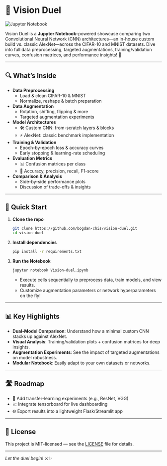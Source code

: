 # 🤖 Vision Duel

![Jupyter Notebook](https://img.shields.io/badge/Jupyter-Notebook-orange?logo=jupyter)

Vision Duel is a **Jupyter Notebook**–powered showcase comparing two Convolutional Neural Network (CNN) architectures—an in-house custom build vs. classic AlexNet—across the CIFAR-10 and MNIST datasets. Dive into full data preprocessing, targeted augmentations, training/validation curves, confusion matrices, and performance insights! 🎯

---

## 🔍 What’s Inside

- **Data Preprocessing**  
  - Load & clean CIFAR-10 & MNIST  
  - Normalize, reshape & batch preparation  
- **Data Augmentation**  
  - Rotation, shifting, flipping & more  
  - Targeted augmentation experiments  
- **Model Architectures**  
  - 🛠️ Custom CNN: from-scratch layers & blocks  
  - ⚡ AlexNet: classic benchmark implementation  
- **Training & Validation**  
  - Epoch-by-epoch loss & accuracy curves  
  - Early stopping & learning-rate scheduling  
- **Evaluation Metrics**  
  - 📊 Confusion matrices per class  
  - 🎯 Accuracy, precision, recall, F1-score  
- **Comparison & Analysis**  
  - Side-by-side performance plots  
  - Discussion of trade-offs & insights  

---

## 🚀 Quick Start

1. **Clone the repo**  
   ```bash
   git clone https://github.com/bogdan-chis/vision-duel.git
   cd vision-duel
   ```

2. **Install dependencies**  
   ```bash
   pip install -r requirements.txt
   ```

3. **Run the Notebook**  
   ```bash
   jupyter notebook Vision-duel.ipynb
   ```  
   - Execute cells sequentially to preprocess data, train models, and view results.  
   - Customize augmentation parameters or network hyperparameters on the fly!  

---

## 📊 Key Highlights

- **Dual-Model Comparison**: Understand how a minimal custom CNN stacks up against AlexNet.  
- **Visual Analysis**: Training/validation plots + confusion matrices for deep insights.  
- **Augmentation Experiments**: See the impact of targeted augmentations on model robustness.  
- **Modular Notebook**: Easily adapt to your own datasets or networks.  

---

## 🛣️ Roadmap

- 🔄 Add transfer-learning experiments (e.g., ResNet, VGG)  
- 📈 Integrate tensorboard for live dashboarding  
- 🌐 Export results into a lightweight Flask/Streamlit app  

---

## 📄 License

This project is MIT-licensed — see the [LICENSE](LICENSE) file for details.

---

*Let the duel begin!* ⚔️✨
